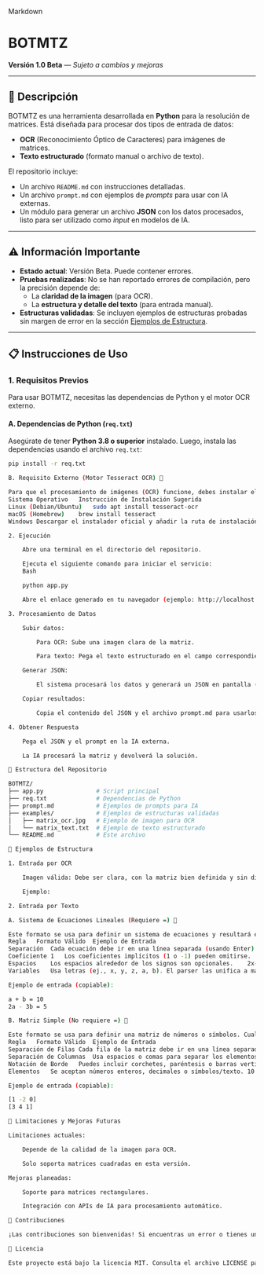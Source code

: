 Markdown

# BOTMTZ
**Versión 1.0 Beta** — *Sujeto a cambios y mejoras*

---
## 📄 Descripción

BOTMTZ es una herramienta desarrollada en **Python** para la resolución de matrices. Está diseñada para procesar dos tipos de entrada de datos:

-   **OCR** (Reconocimiento Óptico de Caracteres) para imágenes de matrices.
-   **Texto estructurado** (formato manual o archivo de texto).

El repositorio incluye:

-   Un archivo `README.md` con instrucciones detalladas.
-   Un archivo `prompt.md` con ejemplos de *prompts* para usar con IA externas.
-   Un módulo para generar un archivo **JSON** con los datos procesados, listo para ser utilizado como *input* en modelos de IA.

---
## ⚠️ Información Importante

-   **Estado actual**: Versión Beta. Puede contener errores.
-   **Pruebas realizadas**: No se han reportado errores de compilación, pero la precisión depende de:
    -   La **claridad de la imagen** (para OCR).
    -   La **estructura y detalle del texto** (para entrada manual).
-   **Estructuras validadas**: Se incluyen ejemplos de estructuras probadas sin margen de error en la sección [Ejemplos de Estructura](#ejemplos-de-estructura).

---
## 📋 Instrucciones de Uso

### 1. **Requisitos Previos**

Para usar BOTMTZ, necesitas las dependencias de Python y el motor OCR externo.

#### A. Dependencias de Python (`req.txt`)

Asegúrate de tener **Python 3.8 o superior** instalado. Luego, instala las dependencias usando el archivo `req.txt`:

```bash
pip install -r req.txt

B. Requisito Externo (Motor Tesseract OCR) 🚨

Para que el procesamiento de imágenes (OCR) funcione, debes instalar el motor Tesseract OCR en tu sistema operativo, ya que no es una librería de Python.
Sistema Operativo	Instrucción de Instalación Sugerida
Linux (Debian/Ubuntu)	sudo apt install tesseract-ocr
macOS (Homebrew)	brew install tesseract
Windows	Descargar el instalador oficial y añadir la ruta de instalación al PATH del sistema.

2. Ejecución

    Abre una terminal en el directorio del repositorio.

    Ejecuta el siguiente comando para iniciar el servicio:
    Bash

    python app.py

    Abre el enlace generado en tu navegador (ejemplo: http://localhost:5000).

3. Procesamiento de Datos

    Subir datos:

        Para OCR: Sube una imagen clara de la matriz.

        Para texto: Pega el texto estructurado en el campo correspondiente.

    Generar JSON:

        El sistema procesará los datos y generará un JSON en pantalla (o un archivo output.json si lo has configurado) con la matriz y metadatos.

    Copiar resultados:

        Copia el contenido del JSON y el archivo prompt.md para usarlos como input en la IA externa de tu preferencia.

4. Obtener Respuesta

    Pega el JSON y el prompt en la IA externa.

    La IA procesará la matriz y devolverá la solución.

📂 Estructura del Repositorio

BOTMTZ/
├── app.py               # Script principal
├── req.txt              # Dependencias de Python
├── prompt.md            # Ejemplos de prompts para IA
├── examples/            # Ejemplos de estructuras validadas
│   ├── matrix_ocr.jpg   # Ejemplo de imagen para OCR
│   └── matrix_text.txt  # Ejemplo de texto estructurado
└── README.md            # Este archivo

📸 Ejemplos de Estructura

1. Entrada por OCR

    Imagen válida: Debe ser clara, con la matriz bien definida y sin distorsiones.

    Ejemplo:

2. Entrada por Texto

A. Sistema de Ecuaciones Lineales (Requiere =) 🎯

Este formato se usa para definir un sistema de ecuaciones y resultará en la Matriz de Coeficientes (A) y el Vector Independiente (b).
Regla	Formato Válido	Ejemplo de Entrada
Separación	Cada ecuación debe ir en una línea separada (usando Enter).	2x + y = 7 x - 3y = 0
Coeficiente 1	Los coeficientes implícitos (1 o -1) pueden omitirse.	x + 2y - z = 5 (Se entiende 1x)
Espacios	Los espacios alrededor de los signos son opcionales.	2x-y+3z=9 o 2x - y + 3z = 9
Variables	Usa letras (ej., x, y, z, a, b). El parser las unifica a mayúsculas.	x + y + z = 1

Ejemplo de entrada (copiable):

a + b = 10
2a - 3b = 5

B. Matriz Simple (No requiere =) 🧮

Este formato se usa para definir una matriz de números o símbolos. Cualquier línea sin el signo = será procesada como una fila de matriz simple.
Regla	Formato Válido	Ejemplo de Entrada
Separación de Filas	Cada fila de la matriz debe ir en una línea separada (usando Enter).	1 2 3 4 5 6
Separación de Columnas	Usa espacios o comas para separar los elementos dentro de una fila.	1, 2, 3 o 1.0 2.5 3
Notación de Borde	Puedes incluir corchetes, paréntesis o barras verticales.	[1 2]\n[3 4] o `
Elementos	Se aceptan números enteros, decimales o símbolos/texto.	10 -2.5 X Y

Ejemplo de entrada (copiable):

[1 -2 0]
[3 4 1]

🔧 Limitaciones y Mejoras Futuras

Limitaciones actuales:

    Depende de la calidad de la imagen para OCR.

    Solo soporta matrices cuadradas en esta versión.

Mejoras planeadas:

    Soporte para matrices rectangulares.

    Integración con APIs de IA para procesamiento automático.

🤝 Contribuciones

¡Las contribuciones son bienvenidas! Si encuentras un error o tienes una sugerencia, abre un issue o envía un pull request.

📜 Licencia

Este proyecto está bajo la licencia MIT. Consulta el archivo LICENSE para más detalles.
